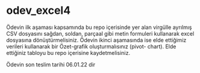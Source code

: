 # odev_excel4

Ödevin ilk aşaması kapsamında bu repo içerisinde yer alan virgülle ayrılmış CSV dosyasını sağdan, soldan, parçaal gibi metin formuleri kullanarak excel dosyasına dönüştürmelisiniz. 
Ödevin ikinci aşamasında ise elde ettiğimiz verileri kullanarak bir Özet-grafik oluşturmalısınız  (pivot- chart).
Elde ettiğiniz tabloyu bu repo içerisine kaydetmelisiniz.

Ödevin son teslim tarihi 06.01.22 dir
